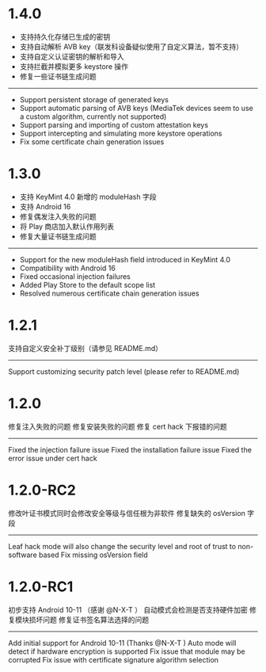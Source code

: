 # 1.4.0

- 支持持久化存储已生成的密钥
- 支持自动解析 AVB key（联发科设备疑似使用了自定义算法，暂不支持）
- 支持自定义认证密钥的解析和导入
- 支持拦截并模拟更多 keystore 操作
- 修复一些证书链生成问题

---

- Support persistent storage of generated keys
- Support automatic parsing of AVB keys (MediaTek devices seem to use a custom algorithm, currently not supported)
- Support parsing and importing of custom attestation keys
- Support intercepting and simulating more keystore operations
- Fix some certificate chain generation issues

# 1.3.0

- 支持 KeyMint 4.0 新增的 moduleHash 字段
- 支持 Android 16
- 修复偶发注入失败的问题
- 将 Play 商店加入默认作用列表
- 修复大量证书链生成问题

---

- Support for the new moduleHash field introduced in KeyMint 4.0
- Compatibility with Android 16
- Fixed occasional injection failures 
- Added Play Store to the default scope list
- Resolved numerous certificate chain generation issues

# 1.2.1

支持自定义安全补丁级别（请参见 README.md）

---

Support customizing security patch level (please refer to README.md)

# 1.2.0

修复注入失败的问题
修复安装失败的问题
修复 cert hack 下报错的问题

---

Fixed the injection failure issue
Fixed the installation failure issue
Fixed the error issue under cert hack

# 1.2.0-RC2

修改叶证书模式同时会修改安全等级与信任根为非软件
修复缺失的 osVersion 字段

---

Leaf hack mode will also change the security level and root of trust to non-software based
Fix missing osVersion field

# 1.2.0-RC1

初步支持 Android 10-11 （感谢 @N-X-T ）
自动模式会检测是否支持硬件加密
修复模块损坏问题
修复证书签名算法选择的问题

---

Add initial support for Android 10-11 (Thanks @N-X-T )
Auto mode will detect if hardware encryption is supported
Fix issue that module may be corrupted
Fix issue with certificate signature algorithm selection
